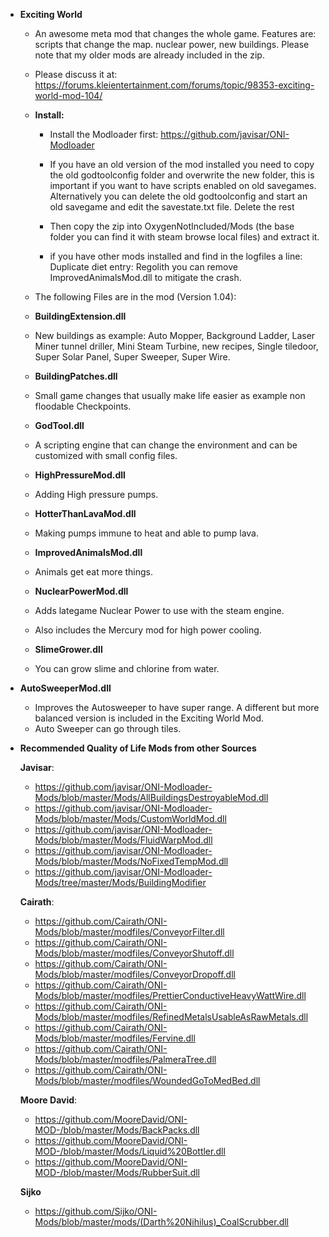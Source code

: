 - **Exciting World**

    - An awesome meta mod that changes the whole game. Features are: scripts that change the map. nuclear power, new buildings. Please note that my older mods are already included in the zip.
        
    - Please discuss it at: https://forums.kleientertainment.com/forums/topic/98353-exciting-world-mod-104/
    
    
    - **Install:**
        - Install the Modloader first:  https://github.com/javisar/ONI-Modloader


        - If you have an old version of the mod installed you need to copy the old godtoolconfig folder and overwrite the new folder, this is important if you want to have scripts enabled on old savegames. Alternatively you can delete the old godtoolconfig  and start an old savegame and edit the savestate.txt file. Delete the rest 

        - Then copy the zip into OxygenNotIncluded/Mods  (the base folder you can find it with steam browse local files) and extract it. 
        - if you have other mods installed and find in the logfiles a line: Duplicate diet entry: Regolith you can remove ImprovedAnimalsMod.dll to mitigate the crash.
    
    - The following Files are in the mod (Version 1.04):
   
    - **BuildingExtension.dll** 
    
    - New buildings as example: Auto Mopper, Background Ladder, Laser Miner tunnel driller, Mini Steam Turbine, new recipes, Single tiledoor, Super Solar Panel, Super Sweeper, Super Wire.
  
  
  
    - **BuildingPatches.dll**
    - Small game changes that usually make life easier as example non floodable Checkpoints.
    
   
    - **GodTool.dll** 
    - A scripting engine that can change the environment and can be customized with small config files.
  
  
    - **HighPressureMod.dll**
    - Adding High pressure pumps.

   
    - **HotterThanLavaMod.dll** 
    - Making pumps immune to heat and able to pump lava.
  
    - **ImprovedAnimalsMod.dll**
    - Animals get eat more things.
  
    - **NuclearPowerMod.dll**
    - Adds lategame Nuclear Power to use with the steam engine.
    - Also includes the Mercury mod for high power cooling.
    
    - **SlimeGrower.dll**
    - You can grow slime and chlorine from water.
    

- **AutoSweeperMod.dll**
    
    - Improves the Autosweeper to have super range. A different but more balanced version is included in the Exciting World Mod.
    - Auto Sweeper can go through tiles.


- **Recommended Quality of Life Mods from other Sources**

    **Javisar**: 
    - https://github.com/javisar/ONI-Modloader-Mods/blob/master/Mods/AllBuildingsDestroyableMod.dll
    - https://github.com/javisar/ONI-Modloader-Mods/blob/master/Mods/CustomWorldMod.dll
    - https://github.com/javisar/ONI-Modloader-Mods/blob/master/Mods/FluidWarpMod.dll
    - https://github.com/javisar/ONI-Modloader-Mods/blob/master/Mods/NoFixedTempMod.dll
    - https://github.com/javisar/ONI-Modloader-Mods/tree/master/Mods/BuildingModifier
    
    **Cairath**: 
    - https://github.com/Cairath/ONI-Mods/blob/master/modfiles/ConveyorFilter.dll
    - https://github.com/Cairath/ONI-Mods/blob/master/modfiles/ConveyorShutoff.dll
    - https://github.com/Cairath/ONI-Mods/blob/master/modfiles/ConveyorDropoff.dll
    - https://github.com/Cairath/ONI-Mods/blob/master/modfiles/PrettierConductiveHeavyWattWire.dll
    - https://github.com/Cairath/ONI-Mods/blob/master/modfiles/RefinedMetalsUsableAsRawMetals.dll
    - https://github.com/Cairath/ONI-Mods/blob/master/modfiles/Fervine.dll
    - https://github.com/Cairath/ONI-Mods/blob/master/modfiles/PalmeraTree.dll
    - https://github.com/Cairath/ONI-Mods/blob/master/modfiles/WoundedGoToMedBed.dll
    
    **Moore David**: 
    - https://github.com/MooreDavid/ONI-MOD-/blob/master/Mods/BackPacks.dll
    - https://github.com/MooreDavid/ONI-MOD-/blob/master/Mods/Liquid%20Bottler.dll
    - https://github.com/MooreDavid/ONI-MOD-/blob/master/Mods/RubberSuit.dll
    
    **Sijko**
    - https://github.com/Sijko/ONI-Mods/blob/master/mods/(Darth%20Nihilus)_CoalScrubber.dll
